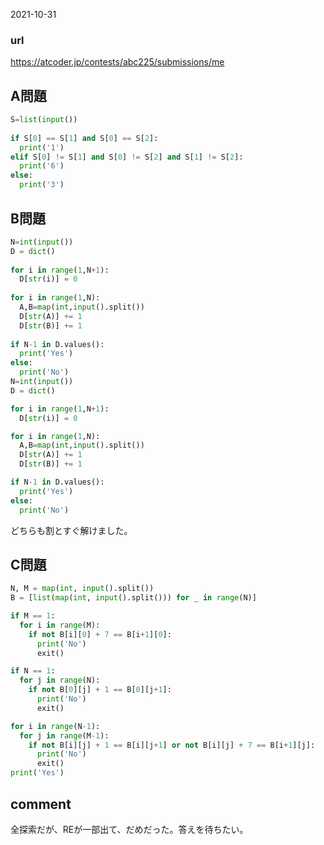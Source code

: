 2021-10-31

### url
https://atcoder.jp/contests/abc225/submissions/me

## A問題
```python
S=list(input())
 
if S[0] == S[1] and S[0] == S[2]:
  print('1')
elif S[0] != S[1] and S[0] != S[2] and S[1] != S[2]:
  print('6')
else:
  print('3')
```

## B問題
```python
N=int(input())
D = dict()
 
for i in range(1,N+1):
  D[str(i)] = 0
 
for i in range(1,N):
  A,B=map(int,input().split())
  D[str(A)] += 1
  D[str(B)] += 1
 
if N-1 in D.values():
  print('Yes')
else:
  print('No')
N=int(input())
D = dict()

for i in range(1,N+1):
  D[str(i)] = 0

for i in range(1,N):
  A,B=map(int,input().split())
  D[str(A)] += 1
  D[str(B)] += 1

if N-1 in D.values():
  print('Yes')
else:
  print('No')

```


どちらも割とすぐ解けました。

## C問題

```python
N, M = map(int, input().split())
B = [list(map(int, input().split())) for _ in range(N)]

if M == 1:
  for i in range(M):
    if not B[i][0] + 7 == B[i+1][0]:
      print('No')
      exit()

if N == 1:
  for j in range(N):
    if not B[0][j] + 1 == B[0][j+1]:
      print('No')
      exit()

for i in range(N-1):
  for j in range(M-1):
    if not B[i][j] + 1 == B[i][j+1] or not B[i][j] + 7 == B[i+1][j]:
      print('No')
      exit()
print('Yes')
```

## comment
全探索だが、REが一部出て、だめだった。答えを待ちたい。
